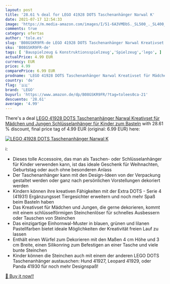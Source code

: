 ```yaml
---
layout: post
title: '28.61 % deal for LEGO 41928 DOTS Taschenanhänger Narwal K'
date: 2021-07-17 12:54:33
image: 'https://m.media-amazon.com/images/I/51-6A3VMDbS._SL500_._SL400_.jpg'
comments: true
category: ofertas
author: 'tole.es'
slug: 'B08GSKR9FR-de LEGO 41928 DOTS Taschenanhänger Narwal Kreativset für...'
sku: 'B08GSKR9FR-de'
tags: [ 'Bauspielzeug & Konstruktionsspielzeug','Spielzeug','lego', ]
actualPrice: 4.99 EUR
currency: EUR
price: 4.99
comparePrice: 6.99 EUR
prodname: 'LEGO 41928 DOTS Taschenanhänger Narwal Kreativset für Mädchen und Jungen  Schlüsselanhänger für Kinder zum Basteln'
country: 'de'
flag: '🇩🇪'
brand: 'LEGO'
buyurl: 'https://www.amazon.de/dp/B08GSKR9FR/?tag=tolees0ca-21'
descuento: '28.61'
average: '4.99'
---
```


There's a deal [LEGO 41928 DOTS Taschenanhänger Narwal Kreativset für Mädchen und Jungen  Schlüsselanhänger für Kinder zum Basteln](https://www.amazon.de/dp/B08GSKR9FR/?tag=tolees0ca-21)  with  28.61 % discount, final price tag of  4.99 EUR (original: 6.99 EUR) here:

[![LEGO 41928 DOTS Taschenanhänger Narwal K](https://m.media-amazon.com/images/I/51-6A3VMDbS._SL500_._SL400_.jpg)](https://www.amazon.de/dp/B08GSKR9FR/?tag=tolees0ca-21)

ℹ️:

- Dieses tolle Accessoire, das man als Taschen- oder Schlüsselanhänger für Kinder verwenden kann, ist das ideale Geschenk für Weihnachten, Geburtstag oder auch ohne besonderen Anlass
- Der Taschenanhänger kann mit den Design-Ideen von der Verpackung gestaltet werden oder ganz nach persönlichen Vorstellungen dekoriert werden
- Kindern können ihre kreativen Fähigkeiten mit der Extra DOTS - Serie 4 (41931) Ergänzungsset Tiergesichter erweitern und noch mehr Spaß beim Basteln haben
- Das Kreativset für Mädchen und Jungen, die gerne dekorieren, kommt mit einem schlüsselförmigen Steinchenlöser für schnelles Ausbessern oder Tauschen von Steinchen
- Das einzigartige Einhornwal-Muster in blauen, grünen und lilanen Pastellfarben bietet ideale Möglichkeiten der Kreativität freien Lauf zu lassen
- Enthält einen Würfel zum Dekorieren mit den Maßen 4 cm Höhe und 3 cm Breite, einen Silikonring zum Befestigen an einer Tasche und viele bunte Steinchen
- Kinder können die Steinchen auch mit einem der anderen LEGO DOTS Taschenanhänger austauschen: Hund 41927, Leopard 41929, oder Panda 41930 für noch mehr Designspaß!

[🛒 Buy it now!!](https://www.amazon.de/dp/B08GSKR9FR/?tag=tolees0ca-21)
